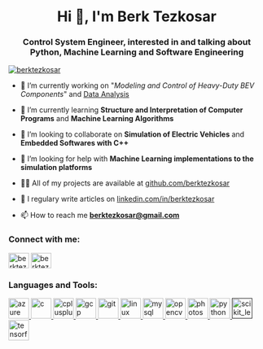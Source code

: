 <h1 align="center">Hi 👋, I'm Berk Tezkosar</h1>
<h3 align="center">Control System Engineer, interested in and talking about Python, Machine Learning and Software Engineering</h3>

<p align="left"> <a href="https://twitter.com/berktezkosar" target="blank"><img src="https://img.shields.io/twitter/follow/berktezkosar?logo=twitter&style=for-the-badge" alt="berktezkosar" /></a> </p>

- 🔭 I’m currently working on "*Modeling and Control of Heavy-Duty BEV Components*" and [Data Analysis](https://github.com/berktezkosar/Udacity-Data-Analyst-Nanodegree)

- 🌱 I’m currently learning **Structure and Interpretation of Computer Programs** and **Machine Learning Algorithms**

- 👯 I’m looking to collaborate on **Simulation of Electric Vehicles** and **Embedded Softwares with C++**

- 🤝 I’m looking for help with **Machine Learning implementations to the simulation platforms**

- 👨‍💻 All of my projects are available at [github.com/berktezkosar](github.com/berktezkosar)

- 📝 I regulary write articles on [linkedin.com/in/berktezkosar](linkedin.com/in/berktezkosar)

- 📫 How to reach me **berktezkosar@gmail.com**

<p align="left">
<h3 align="left">Connect with me:</h3>
<a href="https://twitter.com/berktezkosar" target="blank"><img align="center" src="https://cdn.jsdelivr.net/npm/simple-icons@3.0.1/icons/twitter.svg" alt="berktezkosar" height="30" width="40" /></a>
<a href="https://linkedin.com/in/berktezkosar" target="blank"><img align="center" src="https://cdn.jsdelivr.net/npm/simple-icons@3.0.1/icons/linkedin.svg" alt="berktezkosar" height="30" width="40" /></a>
</p>

<h3 align="left">Languages and Tools:</h3>
<p align="left"> <a href="https://azure.microsoft.com/en-in/" target="_blank"> <img src="https://www.vectorlogo.zone/logos/microsoft_azure/microsoft_azure-icon.svg" alt="azure" width="40" height="40"/> </a> <a href="https://www.cprogramming.com/" target="_blank"> <img src="https://devicons.github.io/devicon/devicon.git/icons/c/c-original.svg" alt="c" width="40" height="40"/> </a> <a href="https://www.w3schools.com/cpp/" target="_blank"> <img src="https://devicons.github.io/devicon/devicon.git/icons/cplusplus/cplusplus-original.svg" alt="cplusplus" width="40" height="40"/> </a> <a href="https://cloud.google.com" target="_blank"> <img src="https://www.vectorlogo.zone/logos/google_cloud/google_cloud-icon.svg" alt="gcp" width="40" height="40"/> </a> <a href="https://git-scm.com/" target="_blank"> <img src="https://www.vectorlogo.zone/logos/git-scm/git-scm-icon.svg" alt="git" width="40" height="40"/> </a> <a href="https://www.linux.org/" target="_blank"> <img src="https://devicons.github.io/devicon/devicon.git/icons/linux/linux-original.svg" alt="linux" width="40" height="40"/> </a> <a href="https://www.mysql.com/" target="_blank"> <img src="https://devicons.github.io/devicon/devicon.git/icons/mysql/mysql-original-wordmark.svg" alt="mysql" width="40" height="40"/> </a> <a href="https://opencv.org/" target="_blank"> <img src="https://www.vectorlogo.zone/logos/opencv/opencv-icon.svg" alt="opencv" width="40" height="40"/> </a> <a href="https://www.photoshop.com/en" target="_blank"> <img src="https://devicons.github.io/devicon/devicon.git/icons/photoshop/photoshop-plain.svg" alt="photoshop" width="40" height="40"/> </a> <a href="https://www.python.org" target="_blank"> <img src="https://devicons.github.io/devicon/devicon.git/icons/python/python-original.svg" alt="python" width="40" height="40"/> </a> <a href="" target="_blank"> <img src="https://upload.wikimedia.org/wikipedia/commons/0/05/Scikit_learn_logo_small.svg" alt="scikit_learn" width="40" height="40"/> </a> <a href="https://www.tensorflow.org" target="_blank"> <img src="https://www.vectorlogo.zone/logos/tensorflow/tensorflow-icon.svg" alt="tensorflow" width="40" height="40"/> </a> </p>

